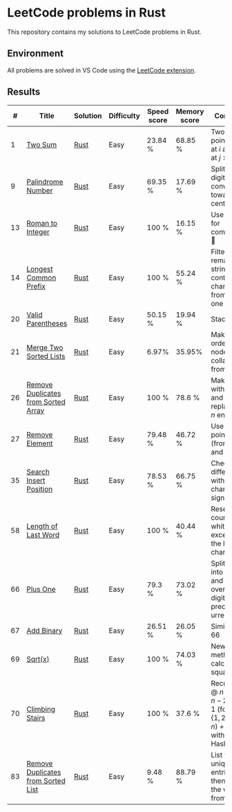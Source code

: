 <!-- Don't fill out comments column! -->
# LeetCode problems in Rust

This repository contains my solutions to LeetCode problems in Rust.

## Environment

All problems are solved in VS Code using the [LeetCode extension].

## Results

| # | Title | Solution | Difficulty | Speed score | Memory score | Comments |
|---| ----- | -------- | ---------- | ----------- | ------------ | -------- |
|1|[Two Sum](https://leetcode.com/problems/two-sum/)|[Rust](./src/easy/1.two-sum.rs)|Easy| 23.84 % | 68.85 % | Two pointers: one at $i$ and other at $j>i$ |
|9|[Palindrome Number](https://leetcode.com/problems/palindrome-number/)|[Rust](./src/easy/9.palindrome-number.rs)|Easy| 69.35 % | 17.69 % | Split into digits and converge towards center |
|13|[Roman to Integer](https://leetcode.com/problems/roman-to-integer/)|[Rust](./src/easy/13.roman-to-integer.rs)|Easy| 100 % | 16.15 % | Use mapping for combinations 🤷 |
|14|[Longest Common Prefix](https://leetcode.com/problems/longest-common-prefix/)|[Rust](./src/easy/14.longest-common-prefix.rs)|Easy| 100 % | 55.24 % | Filter remaining strings for containing characters from first one |
|20|[Valid Parentheses](https://leetcode.com/problems/valid-parentheses/)|[Rust](./src/easy/20.valid-parentheses.rs)|Easy| 50.15 % | 19.94 % | Stack |
|21|[Merge Two Sorted Lists](https://leetcode.com/problems/merge-two-sorted-lists/)|[Rust](./src/easy/21.merge-two-sorted-lists.rs)|Easy| 6.97% | 35.95% | Make list of ordered nodes and collapse it from the end |
|26|[Remove Duplicates from Sorted Array](https://leetcode.com/problems/remove-duplicates-from-sorted-array/)|[Rust](./src/easy/26.remove-duplicates-from-sorted-array.rs)|Easy| 100 % | 78.6 % | Make list with uniques and then replace first $n$ entries|
|27|[Remove Element](https://leetcode.com/problems/remove-element/)|[Rust](./src/easy/27.remove-element.rs)|Easy| 79.48 % | 46.72 % | Use two pointers (from start and end) |
|35|[Search Insert Position](https://leetcode.com/problems/search-insert-position/)|[Rust](./src/easy/35.search-insert-position.rs)|Easy| 78.53 % | 66.75 % | Check when difference with target changes signs |
|58|[Length of Last Word](https://leetcode.com/problems/length-of-last-word/)|[Rust](./src/easy/58.length-of-last-word.rs)|Easy| 100 % | 40.44 % | Reset counter on whitespace, except for the last character |
|66|[Plus One](https://leetcode.com/problems/plus-one/)|[Rust](./src/easy/66.plus-one.rs)|Easy| 79.3 % | 73.02 % | Split number into digits and do carry overs for digits preceeding urrent index |
|67|[Add Binary](https://leetcode.com/problems/add-binary/)|[Rust](./src/easy/67.add-binary.rs)|Easy| 26.51 % | 26.05 % | Similar to the 66 |
|69|[Sqrt(x)](https://leetcode.com/problems/sqrtx/)|[Rust](./src/easy/69.sqrtx.rs)|Easy| 100 % | 74.03 % | Newton's method for calculating square root |
|70|[Climbing Stairs](https://leetcode.com/problems/climbing-stairs/)|[Rust](./src/easy/70.climbing-stairs.rs)|Easy| 100 % | 37.6 % | Recurrence @ $n-1$ and $n-2$ for $n>1$ (for $n\in\lbrace1,2\rbrace$ return $n$) + memo with HashMap |
|83|[Remove Duplicates from Sorted List](https://leetcode.com/problems/remove-duplicates-from-sorted-list/)|[Rust](./src/easy/83.remove-duplicates-from-sorted-list.rs)|Easy| 9.48 % | 88.79 % | List with unique entries and then wrap the values from end |

[LeetCode extension]: https://marketplace.visualstudio.com/items?itemName=LeetCode.vscode-leetcode

